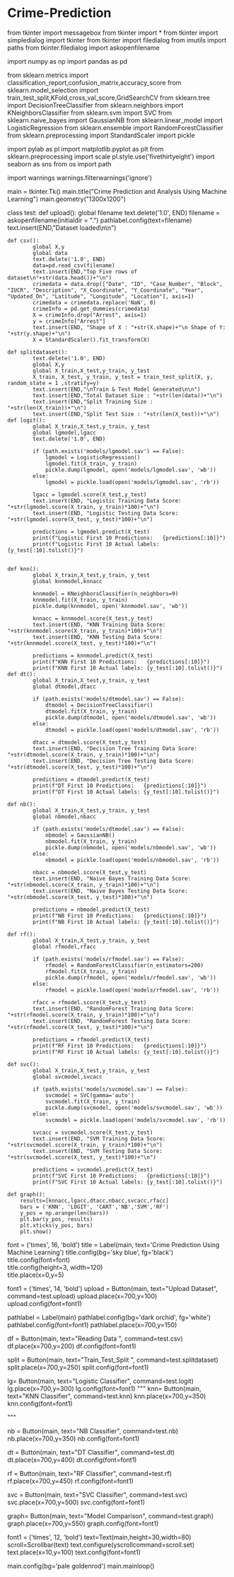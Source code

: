 # Crime-Prediction
from tkinter import messagebox
from tkinter import *
from tkinter import simpledialog
import tkinter
from tkinter import filedialog
from imutils import paths
from tkinter.filedialog import askopenfilename

import numpy as np 
import pandas as pd 


from sklearn.metrics import classification_report,confusion_matrix,accuracy_score
from sklearn.model_selection import train_test_split,KFold,cross_val_score,GridSearchCV
from sklearn.tree import DecisionTreeClassifier
from sklearn.neighbors import KNeighborsClassifier
from sklearn.svm import SVC
from sklearn.naive_bayes import GaussianNB
from sklearn.linear_model import LogisticRegression
from sklearn.ensemble import RandomForestClassifier
from sklearn.preprocessing import StandardScaler
import pickle

import pylab as pl
import matplotlib.pyplot as plt
from sklearn.preprocessing import scale
pl.style.use('fivethirtyeight')
import seaborn as sns
from os import path

import warnings
warnings.filterwarnings('ignore')

main = tkinter.Tk()
main.title("Crime Prediction and Analysis Using Machine Learning")
main.geometry("1300x1200")

class test:
	def upload():
            global filename
            text.delete('1.0', END)
            filename = askopenfilename(initialdir = ".")
            pathlabel.config(text=filename)
            text.insert(END,"Dataset loaded\n\n")

	def csv():
            global X,y
            global data
            text.delete('1.0', END)
            data=pd.read_csv(filename)
            text.insert(END,"Top Five rows of dataset\n"+str(data.head())+"\n")
            crimedata = data.drop(["Date", "ID", "Case_Number", "Block", "IUCR", "Description", "X_Coordinate", "Y_Coordinate", "Year", "Updated_On", "Latitude", "Longitude", "Location"], axis=1)
            crimedata = crimedata.replace('NaN', 0)
            crimeInfo = pd.get_dummies(crimedata)
            X = crimeInfo.drop("Arrest", axis=1)
            y = crimeInfo["Arrest"]
            text.insert(END, "Shape of X : "+str(X.shape)+"\n Shape of Y: "+str(y.shape)+"\n")
            X = StandardScaler().fit_transform(X)
		
	def splitdataset():		 
            text.delete('1.0', END)
            global X,y
            global X_train,X_test,y_train, y_test
            X_train, X_test, y_train, y_test = train_test_split(X, y, random_state = 1 ,stratify=y)
            text.insert(END,"\nTrain & Test Model Generated\n\n")
            text.insert(END,"Total Dataset Size : "+str(len(data))+"\n")
            text.insert(END,"Split Training Size : "+str(len(X_train))+"\n")
            text.insert(END,"Split Test Size : "+str(len(X_test))+"\n")
	def logit():		 
            global X_train,X_test,y_train, y_test
            global lgmodel,lgacc
            text.delete('1.0', END)
            
            if (path.exists('models/lgmodel.sav') == False):
                lgmodel = LogisticRegression()
                lgmodel.fit(X_train, y_train)
                pickle.dump(lgmodel, open('models/lgmodel.sav', 'wb'))
            else:
                lgmodel = pickle.load(open('models/lgmodel.sav', 'rb'))

            lgacc = lgmodel.score(X_test,y_test)
            text.insert(END, "Logistic Training Data Score: "+str(lgmodel.score(X_train, y_train)*100)+"\n")
            text.insert(END, "Logistic Testing Data Score: "+str(lgmodel.score(X_test, y_test)*100)+"\n")
            
            predictions = lgmodel.predict(X_test)
            print(f"Logistic First 10 Predictions:   {predictions[:10]}")
            print(f"Logistic First 10 Actual labels: {y_test[:10].tolist()}")


	def knn():		 
            global X_train,X_test,y_train, y_test
            global knnmodel,knnacc
            
            knnmodel = KNeighborsClassifier(n_neighbors=9)
            knnmodel.fit(X_train, y_train) 
            pickle.dump(knnmodel, open('knnmodel.sav', 'wb'))
            
            knnacc = knnmodel.score(X_test,y_test)
            text.insert(END, "KNN Training Data Score: "+str(knnmodel.score(X_train, y_train)*100)+"\n")
            text.insert(END, "KNN Testing Data Score: "+str(knnmodel.score(X_test, y_test)*100)+"\n")
            
            predictions = knnmodel.predict(X_test)
            print(f"KNN First 10 Predictions:   {predictions[:10]}")
            print(f"KNN First 10 Actual labels: {y_test[:10].tolist()}")
	def dt():		 
            global X_train,X_test,y_train, y_test
            global dtmodel,dtacc
            
            if (path.exists('models/dtmodel.sav') == False):
                dtmodel = DecisionTreeClassifier()
                dtmodel.fit(X_train, y_train) 
                pickle.dump(dtmodel, open('models/dtmodel.sav', 'wb'))
            else:
                dtmodel = pickle.load(open('models/dtmodel.sav', 'rb'))
            
            dtacc = dtmodel.score(X_test,y_test)
            text.insert(END, "Decision Tree Training Data Score: "+str(dtmodel.score(X_train, y_train)*100)+"\n")
            text.insert(END, "Decision Tree Testing Data Score: "+str(dtmodel.score(X_test, y_test)*100)+"\n")
            
            predictions = dtmodel.predict(X_test)
            print(f"DT First 10 Predictions:   {predictions[:10]}")
            print(f"DT First 10 Actual labels: {y_test[:10].tolist()}")
	
	def nb():		 
            global X_train,X_test,y_train, y_test
            global nbmodel,nbacc
            
            if (path.exists('models/dtmodel.sav') == False):
                nbmodel = GaussianNB()
                nbmodel.fit(X_train, y_train) 
                pickle.dump(nbmodel, open('models/nbmodel.sav', 'wb'))
            else:
                nbmodel = pickle.load(open('models/nbmodel.sav', 'rb'))
            
            nbacc = nbmodel.score(X_test,y_test)
            text.insert(END, "Naive Bayes Training Data Score: "+str(nbmodel.score(X_train, y_train)*100)+"\n")
            text.insert(END, "Naive Bayes Testing Data Score: "+str(nbmodel.score(X_test, y_test)*100)+"\n")
            
            predictions = nbmodel.predict(X_test)
            print(f"NB First 10 Predictions:   {predictions[:10]}")
            print(f"NB First 10 Actual labels: {y_test[:10].tolist()}")
	
	def rf():		 
            global X_train,X_test,y_train, y_test
            global rfmodel,rfacc
            
            if (path.exists('models/rfmodel.sav') == False):
                rfmodel = RandomForestClassifier(n_estimators=200)
                rfmodel.fit(X_train, y_train) 
                pickle.dump(rfmodel, open('models/rfmodel.sav', 'wb'))
            else:
                rfmodel = pickle.load(open('models/rfmodel.sav', 'rb'))
            
            rfacc = rfmodel.score(X_test,y_test)
            text.insert(END, "RandomForest Training Data Score: "+str(rfmodel.score(X_train, y_train)*100)+"\n")
            text.insert(END, "RandomForest Testing Data Score: "+str(rfmodel.score(X_test, y_test)*100)+"\n")
            
            predictions = rfmodel.predict(X_test)
            print(f"RF First 10 Predictions:   {predictions[:10]}")
            print(f"RF First 10 Actual labels: {y_test[:10].tolist()}")
        
	def svc():		 
            global X_train,X_test,y_train, y_test
            global svcmodel,svcacc
            
            if (path.exists('models/svcmodel.sav') == False):
                svcmodel = SVC(gamma='auto')
                svcmodel.fit(X_train, y_train) 
                pickle.dump(svcmodel, open('models/svcmodel.sav', 'wb'))
            else:
                svcmodel = pickle.load(open('models/svcmodel.sav', 'rb'))
            
            svcacc = svcmodel.score(X_test,y_test)
            text.insert(END, "SVM Training Data Score: "+str(svcmodel.score(X_train, y_train)*100)+"\n")
            text.insert(END, "SVM Testing Data Score: "+str(svcmodel.score(X_test, y_test)*100)+"\n")
            
            predictions = svcmodel.predict(X_test)
            print(f"SVC First 10 Predictions:   {predictions[:10]}")
            print(f"SVC First 10 Actual labels: {y_test[:10].tolist()}")

	def graph():		 
	    results=[knnacc,lgacc,dtacc,nbacc,svcacc,rfacc]	    
	    bars = ('KNN', 'LOGIT', 'CART','NB','SVM','RF')
	    y_pos = np.arange(len(bars))
	    plt.bar(y_pos, results)
	    plt.xticks(y_pos, bars)
	    plt.show()

font = ('times', 16, 'bold')
title = Label(main, text='Crime Prediction Using Machine Learning')
title.config(bg='sky blue', fg='black')  
title.config(font=font)           
title.config(height=3, width=120)       
title.place(x=0,y=5)

font1 = ('times', 14, 'bold')
upload = Button(main, text="Upload Dataset", command=test.upload)
upload.place(x=700,y=100)
upload.config(font=font1)

pathlabel = Label(main)
pathlabel.config(bg='dark orchid', fg='white')  
pathlabel.config(font=font1)
pathlabel.place(x=700,y=150)

df = Button(main, text="Reading Data ", command=test.csv)
df.place(x=700,y=200)
df.config(font=font1)

split = Button(main, text="Train_Test_Split ", command=test.splitdataset)
split.place(x=700,y=250)
split.config(font=font1)

lg= Button(main, text="Logistic Classifier", command=test.logit)
lg.place(x=700,y=300)
lg.config(font=font1) 
"""
knn= Button(main, text="KNN Classifier", command=test.knn)
knn.place(x=700,y=350)
knn.config(font=font1) 

"""

nb = Button(main, text="NB Classifier", command=test.nb)
nb.place(x=700,y=350)
nb.config(font=font1)

dt = Button(main, text="DT Classifier", command=test.dt)
dt.place(x=700,y=400)
dt.config(font=font1)

rf = Button(main, text="RF Classifier", command=test.rf)
rf.place(x=700,y=450)
rf.config(font=font1)

svc = Button(main, text="SVC Classifier", command=test.svc)
svc.place(x=700,y=500)
svc.config(font=font1)

graph= Button(main, text="Model Comparison", command=test.graph)
graph.place(x=700,y=550)
graph.config(font=font1)

font1 = ('times', 12, 'bold')
text=Text(main,height=30,width=80)
scroll=Scrollbar(text)
text.configure(yscrollcommand=scroll.set)
text.place(x=10,y=100)
text.config(font=font1)

main.config(bg='pale goldenrod')
main.mainloop()
